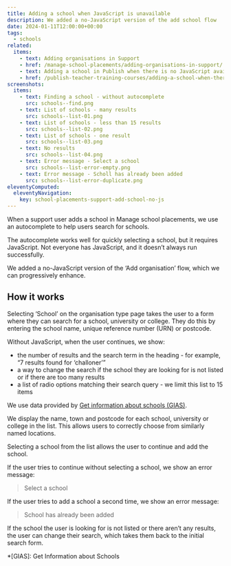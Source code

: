 ```yaml
---
title: Adding a school when JavaScript is unavailable
description: We added a no-JavaScript version of the add school flow
date: 2024-01-11T12:00:00+00:00
tags:
  - schools
related:
  items:
    - text: Adding organisations in Support
    - href: /manage-school-placements/adding-organisations-in-support/
    - text: Adding a school in Publish when there is no JavaScript available
    - href: /publish-teacher-training-courses/adding-a-school-when-there-is-no-javascript-available/
screenshots:
  items:
    - text: Finding a school - without autocomplete
      src: schools--find.png
    - text: List of schools - many results
      src: schools--list-01.png
    - text: List of schools - less than 15 results
      src: schools--list-02.png
    - text: List of schools - one result
      src: schools--list-03.png
    - text: No results
      src: schools--list-04.png
    - text: Error message - Select a school
      src: schools--list-error-empty.png
    - text: Error message - Scholl has already been added
      src: schools--list-error-duplicate.png
eleventyComputed:
  eleventyNavigation:
    key: school-placements-support-add-school-no-js
---
```


When a support user adds a school in Manage school placements, we use an autocomplete to help users search for schools.

The autocomplete works well for quickly selecting a school, but it requires JavaScript. Not everyone has JavaScript, and it doesn’t always run successfully.

We added a no-JavaScript version of the ‘Add organisation’ flow, which we can progressively enhance.

## How it works

Selecting ‘School’ on the organisation type page takes the user to a form where they can search for a school, university or college. They do this by entering the school name, unique reference number (URN) or postcode.

Without JavaScript, when the user continues, we show:

- the number of results and the search term in the heading - for example, “7 results found for ‘challoner’”
- a way to change the search if the school they are looking for is not listed or if there are too many results
- a list of radio options matching their search query - we limit this list to 15 items

We use data provided by [Get information about schools (GIAS)](https://www.get-information-schools.service.gov.uk/).

We display the name, town and postcode for each school, university or college in the list. This allows users to correctly choose from similarly named locations.

Selecting a school from the list allows the user to continue and add the school.

If the user tries to continue without selecting a school, we show an error message:

> Select a school

If the user tries to add a school a second time, we show an error message:

> School has already been added

If the school the user is looking for is not listed or there aren’t any results, the user can change their search, which takes them back to the initial search form.

*[GIAS]: Get Information about Schools
